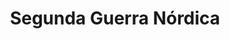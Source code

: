 ﻿---
title: "Segunda Guerra Nórdica"
permalink: periodes_476.html
layout: periode
dataInici: 1655
dataFi: 1660
sidebar: periodes
pares:
  - id: 475
    title: "Guerras del Norte"
    dataInici: "(1655)"
    dataFi: "(1679)"

fills:
  - id: 477
    title: "Batalla de Nyborg"
    dataInici: "(1659-11-14)"

jocsPrincipals:
jocsEscenaris:
jocsEpoca:
jocsEpocaEscenaris:
---
